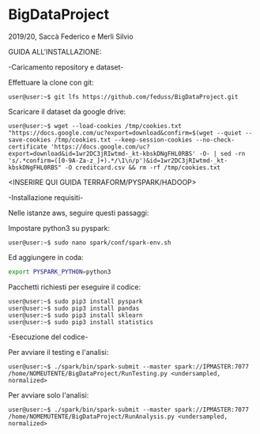 # BigDataProject
2019/20, Saccà Federico e Merli Silvio

GUIDA ALL'INSTALLAZIONE:

-Caricamento repository e dataset-

Effettuare la clone con git:
```console
user@user:~$ git lfs https://github.com/feduss/BigDataProject.git
```

Scaricare il dataset da google drive:
```console
user@user:~$ wget --load-cookies /tmp/cookies.txt "https://docs.google.com/uc?export=download&confirm=$(wget --quiet --save-cookies /tmp/cookies.txt --keep-session-cookies --no-check-certificate 'https://docs.google.com/uc?export=download&id=1wr2DC3jRIwtmd-_kt-kbskDNgFHL0RBS' -O- | sed -rn 's/.*confirm=([0-9A-Za-z_]+).*/\1\n/p')&id=1wr2DC3jRIwtmd-_kt-kbskDNgFHL0RBS" -O creditcard.csv && rm -rf /tmp/cookies.txt
```

<INSERIRE QUI GUIDA TERRAFORM/PYSPARK/HADOOP>

-Installazione requisiti-

Nelle istanze aws, seguire questi passaggi:

Impostare python3 su pyspark:
```console
user@user:~$ sudo nano spark/conf/spark-env.sh
```
Ed aggiungere in coda:
```bash
export PYSPARK_PYTHON=python3
```

Pacchetti richiesti per eseguire il codice:
```console
user@user:~$ sudo pip3 install pyspark
user@user:~$ sudo pip3 install pandas
user@user:~$ sudo pip3 install sklearn
user@user:~$ sudo pip3 install statistics
```

-Esecuzione del codice-

Per avviare il testing e l'analisi:
```console
user@user:~$ ./spark/bin/spark-submit --master spark://IPMASTER:7077 /home/NOMEUTENTE/BigDataProject/RunTesting.py <undersampled, normalized>
```

Per avviare solo l'analisi:
```console
user@user:~$ ./spark/bin/spark-submit --master spark://IPMASTER:7077 /home/NOMEMUTENTE/BigDataProject/RunAnalysis.py <undersampled, normalized>
```


